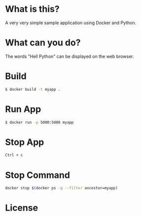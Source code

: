 # What is this?
A very very simple sample application using Docker and Python.

# What can you do?
The words "Hell Python" can be displayed on the web browser.

# Build
```bash
$ docker build -t myapp .
```

# Run App
```bash
$ docker run -p 5000:5000 myapp
```

# Stop App
```bash
Ctrl + c
```

# Stop Command
```bash
docker stop $(docker ps -q --filter ancestor=myapp)
```

# License


